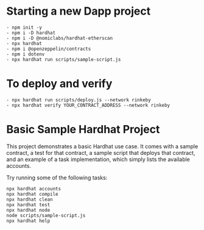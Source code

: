 # Starting a new Dapp project

```
- npm init -y
- npm i -D hardhat
- npm i -D @nomiclabs/hardhat-etherscan
- npx hardhat
- npm i @openzeppelin/contracts
- npm i dotenv
- npx hardhat run scripts/sample-script.js
```

# To deploy and verify

```
- npx hardhat run scripts/deploy.js --network rinkeby
- npx hardhat verify YOUR_CONTRACT_ADDRESS --network rinkeby
```

# Basic Sample Hardhat Project

This project demonstrates a basic Hardhat use case. It comes with a sample contract, a test for that contract, a sample script that deploys that contract, and an example of a task implementation, which simply lists the available accounts.

Try running some of the following tasks:

```shell
npx hardhat accounts
npx hardhat compile
npx hardhat clean
npx hardhat test
npx hardhat node
node scripts/sample-script.js
npx hardhat help
```
